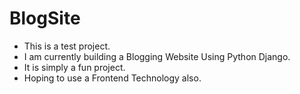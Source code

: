 # BlogSite
 - This is a test project.
 - I am currently building a Blogging Website Using Python Django.
 - It is simply a fun project.
 - Hoping to use a Frontend Technology also.